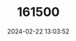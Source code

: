 ---
title: "161500"
category: "Brochiraja microspinifera"
draft: false
date: 2024-02-22 13:03:52
languages:
  English: ["Small Deepsea Skate"]
---